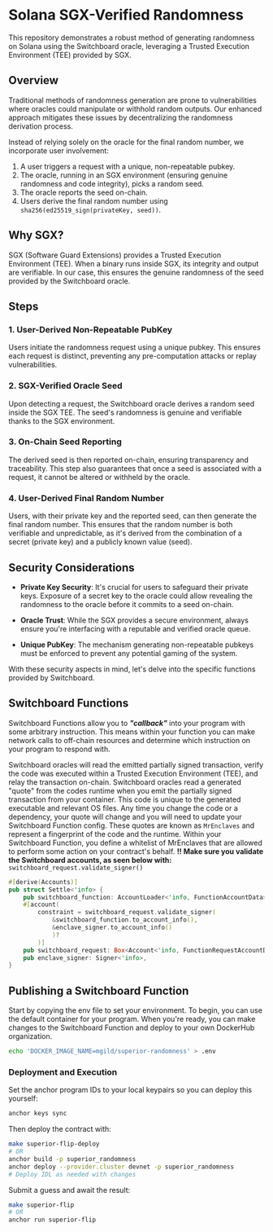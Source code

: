 # Solana SGX-Verified Randomness

This repository demonstrates a robust method of generating randomness on Solana using the Switchboard oracle, leveraging a Trusted Execution Environment (TEE) provided by SGX.

## Overview

Traditional methods of randomness generation are prone to vulnerabilities where oracles could manipulate or withhold random outputs. Our enhanced approach mitigates these issues by decentralizing the randomness derivation process.

Instead of relying solely on the oracle for the final random number, we incorporate user involvement:

1. A user triggers a request with a unique, non-repeatable pubkey.
2. The oracle, running in an SGX environment (ensuring genuine randomness and code integrity), picks a random seed.
3. The oracle reports the seed on-chain.
4. Users derive the final random number using `sha256(ed25519_sign(privateKey, seed))`.

## Why SGX?

SGX (Software Guard Extensions) provides a Trusted Execution Environment (TEE). When a binary runs inside SGX, its integrity and output are verifiable. In our case, this ensures the genuine randomness of the seed provided by the Switchboard oracle.

## Steps

### 1. User-Derived Non-Repeatable PubKey

Users initiate the randomness request using a unique pubkey. This ensures each request is distinct, preventing any pre-computation attacks or replay vulnerabilities.

### 2. SGX-Verified Oracle Seed

Upon detecting a request, the Switchboard oracle derives a random seed inside the SGX TEE. The seed's randomness is genuine and verifiable thanks to the SGX environment.

### 3. On-Chain Seed Reporting

The derived seed is then reported on-chain, ensuring transparency and traceability. This step also guarantees that once a seed is associated with a request, it cannot be altered or withheld by the oracle.

### 4. User-Derived Final Random Number

Users, with their private key and the reported seed, can then generate the final random number. This ensures that the random number is both verifiable and unpredictable, as it's derived from the combination of a secret (private key) and a publicly known value (seed).

## Security Considerations

- **Private Key Security**: It's crucial for users to safeguard their private keys. Exposure of a secret key to the oracle could allow revealing the randomness to the oracle before it commits to a seed on-chain.

- **Oracle Trust**: While the SGX provides a secure environment, always ensure you're interfacing with a reputable and verified oracle queue.

- **Unique PubKey**: The mechanism generating non-repeatable pubkeys must be enforced to prevent any potential gaming of the system.

With these security aspects in mind, let's delve into the specific functions provided by Switchboard.

## Switchboard Functions

Switchboard Functions allow you to **_"callback"_** into your program with some arbitrary instruction. This means within your function you can make network calls to off-chain resources and determine which instruction on your program to respond with.

Switchboard oracles will read the emitted partially signed transaction, verify the code was executed within a Trusted Execution Environment (TEE), and relay the transaction on-chain. Switchboard oracles read a generated "quote" from the codes runtime when you emit the partially signed transaction from your container. This code is unique to the generated executable and relevant OS files. Any time you change the code or a dependency, your quote will change and you will need to update your Switchboard Function config. These quotes are known as `MrEnclaves` and represent a fingerprint of the code and the runtime. Within your Switchboard Function, you define a whitelist of MrEnclaves that are allowed to perform some action on your contract's behalf. **!! Make sure you validate the Switchboard accounts, as seen below with:** `switchboard_request.validate_signer()`

```rust
#[derive(Accounts)]
pub struct Settle<'info> {
    pub switchboard_function: AccountLoader<'info, FunctionAccountData>,
    #[account(
        constraint = switchboard_request.validate_signer(
            &switchboard_function.to_account_info(),
            &enclave_signer.to_account_info()
            )?
        )]
    pub switchboard_request: Box<Account<'info, FunctionRequestAccountData>>,
    pub enclave_signer: Signer<'info>,
}
```

## Publishing a Switchboard Function

Start by copying the env file to set your environment. To begin, you can use the default container for your program. When you're ready, you can make changes to the Switchboard Function and deploy to your own DockerHub organization.

```bash
echo 'DOCKER_IMAGE_NAME=mgild/superior-randomness' > .env
```

### Deployment and Execution

Set the anchor program IDs to your local keypairs so you can deploy this yourself:

```bash
anchor keys sync
```

Then deploy the contract with:

```bash
make superior-flip-deploy
# OR
anchor build -p superior_randomness
anchor deploy --provider.cluster devnet -p superior_randomness
# Deploy IDL as needed with changes
```

Submit a guess and await the result:

```bash
make superior-flip
# OR
anchor run superior-flip
```



